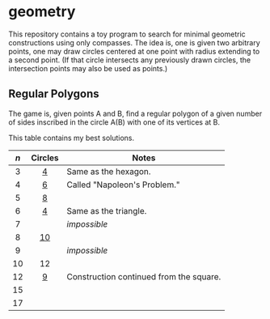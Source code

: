 # geometry
This repository contains a toy program to search for minimal geometric
constructions using only compasses. The idea is, one is given two arbitrary
points, one may draw circles centered at one point with radius extending to
a second point. (If that circle intersects any previously drawn circles, the
intersection points may also be used as points.)

## Regular Polygons
The game is, given points A and B, find a regular polygon of a given number
of sides inscribed in the circle A(B) with one of its vertices at B.

This table contains my best solutions.

|_n_|Circles |Notes                                             |
|:-:|:------:|--------------------------------------------------|
|3  |[4][i3] |Same as the hexagon.                              |
|4  |[6][i4] |Called "Napoleon's Problem."                      |
|5  |[8][i5] |                                                  |
|6  |[4][i6] |Same as the triangle.                             |
|7  |        |_impossible_                                      |
|8  |[10][i8]|                                                  |
|9  |        |_impossible_                                      |
|10 |12      |                                                  |
|12 |[9][iC] |Construction continued from the square.           |
|15 |        |                                                  |
|17 |        |                                                  |

[i3]: https://amissio.net/geo/constructions/inscribed_equilateral_triangle.svg
[i4]: https://amissio.net/geo/constructions/square_3.svg
[i5]: https://amissio.net/geo/constructions/inscribed_regular_pentagon.svg
[i6]: https://amissio.net/geo/constructions/regular_hexagon.svg
[i8]: https://amissio.net/geo/constructions/inscribed_regular_octagon.svg
[iC]: https://amissio.net/geo/constructions/regular_dodecagon.svg
